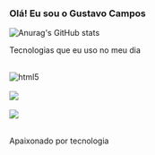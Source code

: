### Olá! Eu sou o Gustavo Campos 



![Anurag's GitHub stats](https://github-readme-stats.vercel.app/api?username=camposcoder&count_private=true)

Tecnologias que eu uso no meu dia

<div style="display: inline_block"><br/>
<img align="center" alt=html5 src="https://img.shields.io/badge/HTML5-E34F26?style=for-the-badge&logo=html5&logoColor=white"/>
</div>
<div style="display: inline_block"><br/>
<img align="center" src="https://img.shields.io/badge/CSS3-1572B6?style=for-the-badge&logo=css3&logoColor=white"/>
</div>
<div style="display: inline_block"><br/>
<img align="center" src="https://img.shields.io/badge/JavaScript-F7DF1E?style=for-the-badge&logo=javascript&logoColor=black"/>
</div></br>

Apaixonado por tecnologia
